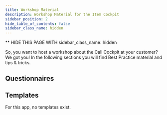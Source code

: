 ```yaml
---
title: Workshop Material
description: Workshop Material for the Item Cockpit
sidebar_position: 2
hide_table_of_contents: false
sidebar_class_name: hidden
---
```

** HIDE THIS PAGE WITH sidebar_class_name: hidden

So, you want to host a workshop about the Call Cockpit at your customer? We got you! In the following sections you will find Best Practice material and tips & tricks.

## Questionnaires



## Templates

For this app, no templates exist.